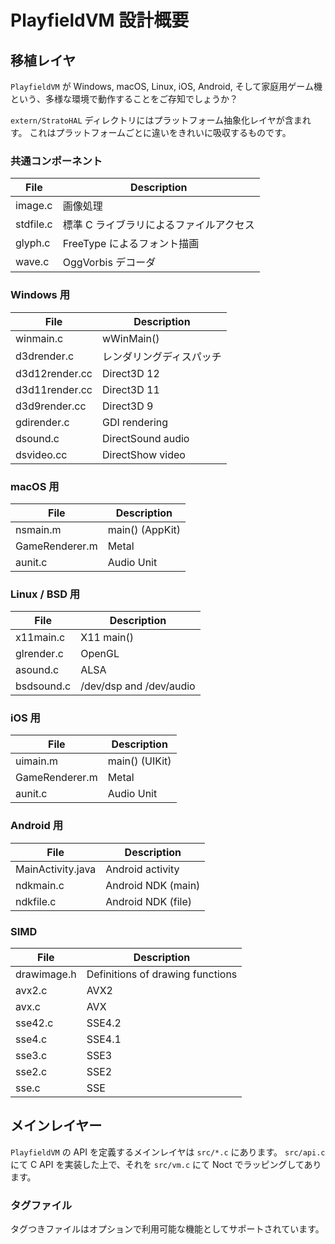 PlayfieldVM 設計概要
====================

## 移植レイヤ

`PlayfieldVM` が Windows, macOS, Linux, iOS, Android, そして家庭用ゲーム機という、多様な環境で動作することをご存知でしょうか？

`extern/StratoHAL` ディレクトリにはプラットフォーム抽象化レイヤが含まれす。
これはプラットフォームごとに違いをきれいに吸収するものです。

### 共通コンポーネント

|File           |Description                              |
|---------------|-----------------------------------------|
|image.c        |画像処理                                 |
|stdfile.c      |標準 C ライブラリによるファイルアクセス  |
|glyph.c        |FreeType によるフォント描画              |
|wave.c         |OggVorbis デコーダ                       |

### Windows 用

|File           |Description                         |
|---------------|------------------------------------|
|winmain.c      |wWinMain()                          |
|d3drender.c    |レンダリングディスパッチ            |
|d3d12render.cc |Direct3D 12                         |
|d3d11render.cc |Direct3D 11                         |
|d3d9render.cc  |Direct3D 9                          |
|gdirender.c    |GDI rendering                       |
|dsound.c       |DirectSound audio                   |
|dsvideo.cc     |DirectShow video                    |

### macOS 用

|File           |Description                         |
|---------------|------------------------------------|
|nsmain.m       |main() (AppKit)                     |
|GameRenderer.m |Metal                               |
|aunit.c        |Audio Unit                          |

### Linux / BSD 用

|File           |Description                         |
|---------------|------------------------------------|
|x11main.c      |X11 main()                          |
|glrender.c     |OpenGL                              |
|asound.c       |ALSA                                |
|bsdsound.c     |/dev/dsp and /dev/audio             |

### iOS 用

|File           |Description                         |
|---------------|------------------------------------|
|uimain.m       |main() (UIKit)                      |
|GameRenderer.m |Metal                               |
|aunit.c        |Audio Unit                          |

### Android 用

|File              |Description                           |
|------------------|--------------------------------------|
|MainActivity.java |Android activity                      |
|ndkmain.c         |Android NDK (main)                    |
|ndkfile.c         |Android NDK (file)                    |

### SIMD

|File           |Description                         |
|---------------|------------------------------------|
|drawimage.h    |Definitions of drawing functions    |
|avx2.c         |AVX2                                |
|avx.c          |AVX                                 |
|sse42.c        |SSE4.2                              |
|sse4.c         |SSE4.1                              |
|sse3.c         |SSE3                                |
|sse2.c         |SSE2                                |
|sse.c          |SSE                                 |

## メインレイヤー

`PlayfieldVM` の API を定義するメインレイヤは `src/*.c` にあります。
`src/api.c` にて C API を実装した上で、それを `src/vm.c` にて Noct でラッピングしてあります。

### タグファイル

タグつきファイルはオプションで利用可能な機能としてサポートされています。
